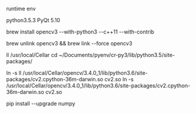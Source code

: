 

runtime env

python3.5.3 
PyQt 5.10




brew install opencv3 --with-python3 --c++11 --with-contrib

brew unlink opencv3 && brew link --force opencv3

ll /usr/local/Cellar
cd ~/Documents/pyenv/cr-py3/lib/python3.5/site-packages/

ln -s ll /usr/local/Cellar/opencv/3.4.0_1/lib/python3.6/site-packages/cv2.cpython-36m-darwin.so cv2.so
ln -s /usr/local/Cellar/opencv/3.4.0_1/lib/python3.6/site-packages/cv2.cpython-36m-darwin.so cv2.so

pip install --upgrade numpy

